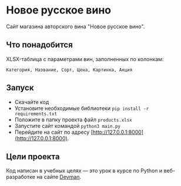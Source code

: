 # Новое русское вино

Сайт магазина авторского вина "Новое русское вино".

## Что понадобится
XLSX-таблица с параметрами вин, заполненных по колонкам:
```
Категория, Название, Сорт, Цена, Картинка, Акция
```

## Запуск

- Скачайте код
- Установите необходимые библиотеки `pip install -r requirements.txt`
- Положите в папку проекта файл `products.xlsx`
- Запустите сайт командой `python3 main.py`
- Перейдите на сайт по адресу [http://127.0.0.1:8000](http://127.0.0.1:8000).

## Цели проекта

Код написан в учебных целях — это урок в курсе по Python и веб-разработке
на сайте [Devman](https://bit.ly/36JNmPc).
